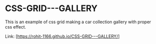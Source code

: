 # CSS-GRID---GALLERY
This is an example of css grid making a car collection gallery with proper css effect. 

Link: [https://rohit-1166.github.io/CSS-GRID---GALLERY/]
